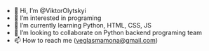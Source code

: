 - 👋 Hi, I’m @ViktorOlytskyi
- 👀 I’m interested in programing
- 🌱 I’m currently learning Python, HTML, CSS, JS
- 💞️ I’m looking to collaborate on Python backend programing team
- 📫 How to reach me (veglasmamona@gmail.com)

<!---
ViktorOlytskyi/ViktorOlytskyi is a ✨ special ✨ repository because its `README.md` (this file) appears on your GitHub profile.
You can click the Preview link to take a look at your changes.
--->
